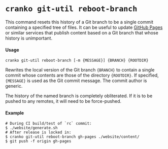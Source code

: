 # `cranko git-util reboot-branch`

This command resets this history of a Git branch to be a single commit
containing a specified tree of files. It can be useful to update [GitHub
Pages][gh-pages] or similar services that publish content based on a Git branch
that whose history is unimportant.

[gh-pages]: https://pages.github.com/

#### Usage

```
cranko git-util reboot-branch [-m {MESSAGE}] {BRANCH} {ROOTDIR}
```

Rewrites the local version of the Git branch `{BRANCH}` to contain a single
commit whose contents are those of the directory `{ROOTDIR}`. If specified,
`{MESSAGE}` is used as the Git commit message. The commit author is generic.

The history of the named branch is completely obliterated. If it is to be pushed
to any remotes, it will need to be force-pushed.

#### Example

```shell
# During CI build/test of `rc` commit:
$ ./website/generate.sh
# After release is locked in:
$ cranko git-util reboot-branch gh-pages ./website/content/
$ git push -f origin gh-pages
```
